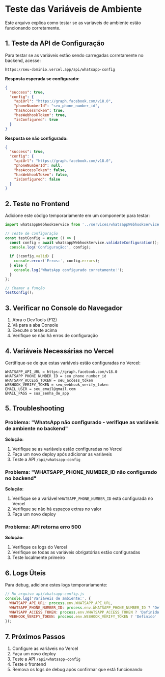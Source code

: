 # Teste das Variáveis de Ambiente

Este arquivo explica como testar se as variáveis de ambiente estão funcionando corretamente.

## 1. Teste da API de Configuração

Para testar se as variáveis estão sendo carregadas corretamente no backend, acesse:

```
https://seu-dominio.vercel.app/api/whatsapp-config
```

**Resposta esperada se configurado:**
```json
{
  "success": true,
  "config": {
    "apiUrl": "https://graph.facebook.com/v18.0",
    "phoneNumberId": "seu_phone_number_id",
    "hasAccessToken": true,
    "hasWebhookToken": true,
    "isConfigured": true
  }
}
```

**Resposta se não configurado:**
```json
{
  "success": true,
  "config": {
    "apiUrl": "https://graph.facebook.com/v18.0",
    "phoneNumberId": null,
    "hasAccessToken": false,
    "hasWebhookToken": false,
    "isConfigured": false
  }
}
```

## 2. Teste no Frontend

Adicione este código temporariamente em um componente para testar:

```javascript
import whatsappWebhookService from '../services/whatsappWebhookService';

// Teste de configuração
const testConfig = async () => {
  const config = await whatsappWebhookService.validateConfiguration();
  console.log('Configuração:', config);
  
  if (!config.valid) {
    console.error('Erros:', config.errors);
  } else {
    console.log('WhatsApp configurado corretamente!');
  }
};

// Chamar a função
testConfig();
```

## 3. Verificar no Console do Navegador

1. Abra o DevTools (F12)
2. Vá para a aba Console
3. Execute o teste acima
4. Verifique se não há erros de configuração

## 4. Variáveis Necessárias no Vercel

Certifique-se de que estas variáveis estão configuradas no Vercel:

```
WHATSAPP_API_URL = https://graph.facebook.com/v18.0
WHATSAPP_PHONE_NUMBER_ID = seu_phone_number_id
WHATSAPP_ACCESS_TOKEN = seu_access_token
WEBHOOK_VERIFY_TOKEN = seu_webhook_verify_token
EMAIL_USER = seu_email@gmail.com
EMAIL_PASS = sua_senha_de_app
```

## 5. Troubleshooting

### Problema: "WhatsApp não configurado - verifique as variáveis de ambiente no backend"

**Solução:**
1. Verifique se as variáveis estão configuradas no Vercel
2. Faça um novo deploy após adicionar as variáveis
3. Teste a API `/api/whatsapp-config`

### Problema: "WHATSAPP_PHONE_NUMBER_ID não configurado no backend"

**Solução:**
1. Verifique se a variável `WHATSAPP_PHONE_NUMBER_ID` está configurada no Vercel
2. Verifique se não há espaços extras no valor
3. Faça um novo deploy

### Problema: API retorna erro 500

**Solução:**
1. Verifique os logs do Vercel
2. Verifique se todas as variáveis obrigatórias estão configuradas
3. Teste localmente primeiro

## 6. Logs Úteis

Para debug, adicione estes logs temporariamente:

```javascript
// No arquivo api/whatsapp-config.js
console.log('Variáveis de ambiente:', {
  WHATSAPP_API_URL: process.env.WHATSAPP_API_URL,
  WHATSAPP_PHONE_NUMBER_ID: process.env.WHATSAPP_PHONE_NUMBER_ID ? 'Definido' : 'Não definido',
  WHATSAPP_ACCESS_TOKEN: process.env.WHATSAPP_ACCESS_TOKEN ? 'Definido' : 'Não definido',
  WEBHOOK_VERIFY_TOKEN: process.env.WEBHOOK_VERIFY_TOKEN ? 'Definido' : 'Não definido'
});
```

## 7. Próximos Passos

1. Configure as variáveis no Vercel
2. Faça um novo deploy
3. Teste a API `/api/whatsapp-config`
4. Teste o frontend
5. Remova os logs de debug após confirmar que está funcionando
